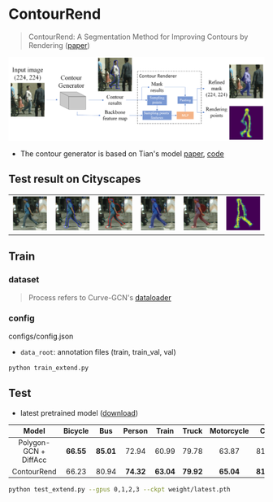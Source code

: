 # ContourRend

> ContourRend: A Segmentation Method for Improving Contours by Rendering ([paper](https://arxiv.org/abs/2007.07437))

![ContourRend](demo_results/ContourRend.png)

- The contour generator is based on Tian's model [paper](https://aapm.onlinelibrary.wiley.com/doi/epdf/10.1002/mp.14327), [code](https://github.com/Tian-lab/GCN-Based-Interactive-Prostate-Segmentationon-on-MR-Images
)

## Test result on Cityscapes

<table>
    <tr>
        <td><img src="demo_results/img_0.png" alt="img" width="200" height="auto"/></td>
        <td><img src="demo_results/img_1.png" alt="img" width="200" height="auto"/></td>
        <td><img src="demo_results/img_2.png" alt="img" width="200" height="auto"/></td>
        <td><img src="demo_results/img_3.png" alt="img" width="200" height="auto"/></td>
        <td><img src="demo_results/img_4.png" alt="img" width="200" height="auto"/></td>
        <td><img src="demo_results/img_5.png" alt="img" width="200" height="auto"/></td>
    </tr>
</table>

## Train

### dataset

> Process refers to Curve-GCN's [dataloader](https://github.com/fidler-lab/curve-gcn/tree/dataloader)

### config

configs/config.json

- `data_root`: annotation files (train, train_val, val)

```bash
python train_extend.py
```

## Test

- latest pretrained model ([download](https://drive.google.com/file/d/14CeLMy-a2oxoEfLpFjIhzzbc4UD3z14k/view?usp=sharing))

|         Model         |  Bicycle  |    Bus    |  Person   |   Train   |   Truck   | Motorcycle |    Car    |   Rider   |   mIoU    |
| :-------------------: | :-------: | :-------: | :-------: | :-------: | :-------: | :--------: | :-------: | :-------: | :-------: |
| Polygon-GCN + DiffAcc | **66.55** | **85.01** |   72.94   |   60.99   |   79.78   |   63.87    |   81.09   |   71.00   |   72.66   |
|      ContourRend      |   66.23   |   80.94   | **74.32** | **63.04** | **79.92** | **65.04**  | **81.26** | **72.70** | **72.93** |

```bash
python test_extend.py --gpus 0,1,2,3 --ckpt weight/latest.pth
```

